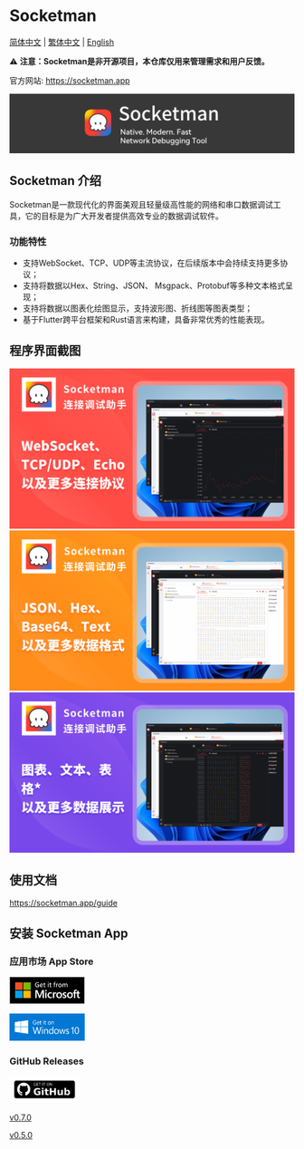 # Socketman

[简体中文](./README_CN.md) | [繁体中文](./README_HK.md) | [English](./README.md)

⚠️ **注意：Socketman是非开源项目，本仓库仅用来管理需求和用户反馈。**

官方网站: https://socketman.app

<div align="center">
<img src="images/app-banner.png" />
</div>

## Socketman 介绍

Socketman是一款现代化的界面美观且轻量级高性能的网络和串口数据调试工具，它的目标是为广大开发者提供高效专业的数据调试软件。

### 功能特性

- 支持WebSocket、TCP、UDP等主流协议，在后续版本中会持续支持更多协议；
- 支持将数据以Hex、String、JSON、 Msgpack、Protobuf等多种文本格式呈现；
- 支持将数据以图表化绘图显示，支持波形图、折线图等图表类型；
- 基于Flutter跨平台框架和Rust语言来构建，具备非常优秀的性能表现。

## 程序界面截图

![Socketman Screen Snapshot, Protocols](screenshots/Cover-1-protocols-zh.png)
![Socketman Screen Snapshot, Formats](screenshots/Cover-2-formats-zh.png)
![Socketman Screen Snapshot, Formats](screenshots/Cover-3-charts-zh.png)


## 使用文档

https://socketman.app/guide

## 安装 Socketman App

### 应用市场 App Store

[<img src="images/get-it-on-microsoft-store.png" height="48"/>](https://apps.microsoft.com/detail/9nn916nb3wtt?cid=DevShareMCLPCS&hl=en-US)

[<img src="images/get-it-on-windows-10.png" height="48"/>](https://apps.microsoft.com/detail/9nn916nb3wtt?cid=DevShareMCLPCS&hl=en-US)

### GitHub Releases

<img src="images/get-it-on-github.png" height="48"/>

[v0.7.0](https://github.com/socketmanapp/desktop/releases/tag/v0.7.0)

[v0.5.0](https://github.com/socketmanapp/desktop/releases/tag/v0.5.0)
